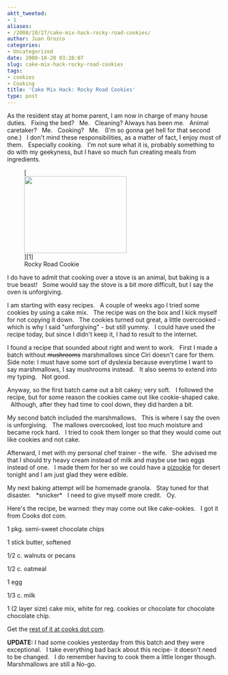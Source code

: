 ```yaml
---
aktt_tweeted:
- 1
aliases:
- /2008/10/27/cake-mix-hack-rocky-road-cookies/
author: Juan Orozco
categories:
- Uncategorized
date: 2008-10-28 03:28:07
slug: cake-mix-hack-rocky-road-cookies
tags:
- cookies
- Cooking
title: 'Cake Mix Hack: Rocky Road Cookies'
type: post
---
```


As the resident stay at home parent, I am now in charge of many house duties.   Fixing the bed?   Me.   Cleaning? Always has been me.   Animal caretaker?   Me.   Cooking?   Me.   (I'm so gonna get hell for that second one.)   I don't mind these responsibilities, as a matter of fact, I enjoy most of them.   Especially cooking.   I'm not sure what it is, probably something to do with my geekyness, but I have so much fun creating meals from ingredients.

<figure style="width: 240px" class="wp-caption alignleft">[<img title="Rocky Road Cookie" src="https://i0.wp.com/farm4.static.flickr.com/3182/2979623973_35c97060cf_m.jpg?resize=240%2C180" alt="" width="240" height="180" data-recalc-dims="1" />][1]<figcaption class="wp-caption-text">Rocky Road Cookie</figcaption></figure>

I do have to admit that cooking over a stove is an animal, but baking is a true beast!   Some would say the stove is a bit more difficult, but I say the oven is unforgiving.

I am starting with easy recipes.   A couple of weeks ago I tried some cookies by using a cake mix.   The recipe was on the box and I kick myself for not copying it down.   The cookies turned out great, a little overcooked - which is why I said "unforgiving" - but still yummy.   I could have used the recipe today, but since I didn't keep it, I had to result to the internet.

I found a recipe that sounded about right and went to work.   First I made a batch without <span style="text-decoration:line-through;">mushrooms</span> marshmallows since Ciri doesn't care for them. Side note: I must have some sort of dyslexia because everytime I want to say marshmallows, I say mushrooms instead.   It also seems to extend into my typing.   Not good.

Anyway, so the first batch came out a bit cakey; very soft.   I followed the recipe, but for some reason the cookies came out like cookie-shaped cake.   Although, after they had time to cool down, they did harden a bit.

My second batch included the marshmallows.   This is where I say the oven is unforgiving.   The mallows overcooked, lost too much moisture and became rock hard.   I tried to cook them longer so that they would come out like cookies and not cake.

Afterward, I met with my personal chef trainer - the wife.   She advised me that I should try heavy cream instead of milk and maybe use two eggs instead of one.   I made them for her so we could have a <a href="http://www.bjsrestaurants.com/desserts.aspx" target="_blank" rel="noopener noreferrer">pizookie</a> for desert tonight and I am just glad they were edible.

My next baking attempt will be homemade granola.   Stay tuned for that disaster.   \*snicker\*   I need to give myself more credit.   Oy.

Here's the recipe, be warned: they may come out like cake-ookies.   I got it from Cooks dot com.

1 pkg. semi-sweet chocolate chips

1 stick butter, softened

1/2 c. walnuts or pecans

1/2 c. oatmeal

1 egg

1/3 c. milk

1 (2 layer size) cake mix, white for reg. cookies or chocolate for chocolate chocolate chip.

Get the <a href="http://www.cooks.com/rec/view/0,186,159189-234199,00.html" target="_blank" rel="noopener noreferrer">rest of it at cooks dot com</a>.

**UPDATE:** I had some cookies yesterday from this batch and they were exceptional.   I take everything bad back about this recipe- it doesn't need to be changed.   I do remember having to cook them a little longer though.   Marshmallows are still a No-go.

[1]: http://flickr.com/photos/theguamaso/sets/72157608431352314/